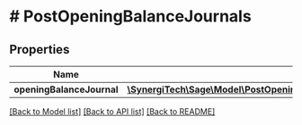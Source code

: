 # # PostOpeningBalanceJournals

## Properties

Name | Type | Description | Notes
------------ | ------------- | ------------- | -------------
**openingBalanceJournal** | [**\SynergiTech\Sage\Model\PostOpeningBalanceJournalsOpeningBalanceJournal**](PostOpeningBalanceJournalsOpeningBalanceJournal.md) |  |

[[Back to Model list]](../../README.md#models) [[Back to API list]](../../README.md#endpoints) [[Back to README]](../../README.md)
